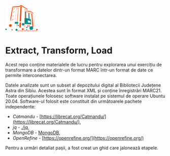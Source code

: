 <img src="logoScVaAstra200DPI.png" style="zoom:10%;" />

# Extract, Transform, Load

Acest repo conține materialele de lucru pentru explorarea unui exercițiu de transformare a datelor dintr-un format MARC într-un format de date ce permite interconectarea.

Datele analizate sunt un subset al depozitului digital al Bibliotecii Județene Astra din Sibiu. Acestea sunt în format XML și conține înregistrări MARC21. Toate operațiunele folosesc software instalat pe sistemul de operare Ubuntu 20.04. Software-ul folosit este constituit din următoarele pachete independente:
- *Catmandu* - [https://librecat.org/Catmandu/](https://librecat.org/Catmandu/),
- *jq* - [./jq](https://stedolan.github.io/jq/),
- *MongoDB* - [MongoDB](https://www.mongodb.com/),
- *OpenRefine* - [https://openrefine.org/](https://openrefine.org/)

Pentru a urmări detaliat pașii, a fost creat un ghid care jalonează etapele.
